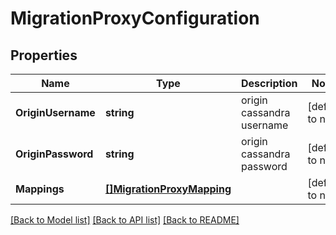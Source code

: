 # MigrationProxyConfiguration

## Properties
Name | Type | Description | Notes
------------ | ------------- | ------------- | -------------
**OriginUsername** | **string** | origin cassandra username | [default to null]
**OriginPassword** | **string** | origin cassandra password | [default to null]
**Mappings** | [**[]MigrationProxyMapping**](MigrationProxyMapping.md) |  | [default to null]

[[Back to Model list]](../README.md#documentation-for-models) [[Back to API list]](../README.md#documentation-for-api-endpoints) [[Back to README]](../README.md)

